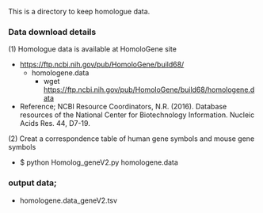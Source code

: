 This is a directory to keep homologue data. 

### Data download details
(1) Homologue data is available at HomoloGene site
- https://ftp.ncbi.nih.gov/pub/HomoloGene/build68/
  - homologene.data
     - wget https://ftp.ncbi.nih.gov/pub/HomoloGene/build68/homologene.data
- Reference; NCBI Resource Coordinators, N.R. (2016). Database resources of the National Center for Biotechnology Information. Nucleic Acids Res. 44, D7-19.

(2) Creat a correspondence table of human gene symbols and mouse gene symbols 
- $ python  Homolog_geneV2.py homologene.data

### output data;
- homologene.data_geneV2.tsv